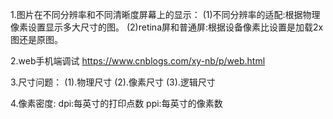 1.图片在不同分辨率和不同清晰度屏幕上的显示：
  (1)不同分辨率的适配:根据物理像素设置显示多大尺寸的图。
  (2)retina屏和普通屏:根据设备像素比设置是加载2x图还是原图。
  
2.web手机端调试
  https://www.cnblogs.com/xy-nb/p/web.html

3.尺寸问题：
  (1).物理尺寸
  (2).像素尺寸
  (3).逻辑尺寸

4.像素密度:
  dpi:每英寸的打印点数
  ppi:每英寸的像素数
